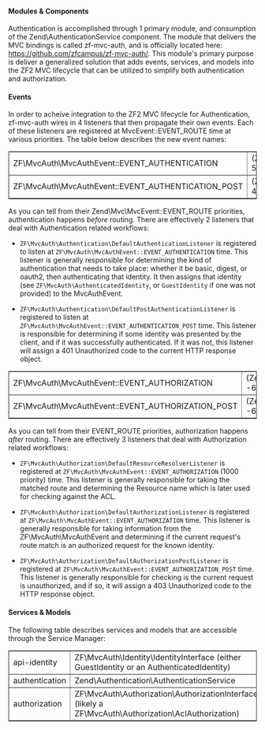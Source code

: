 #### Modules & Components

Authentication is accomplished through 1 primary module, and consumption of the 
Zend\AuthenticationService component.  The module that delivers the MVC bindings is called 
zf-mvc-auth, and is officially located here: https://github.com/zfcampus/zf-mvc-auth/.  This 
module's primary purpose is deliver a generalized solution that adds events, services, and models 
into the ZF2 MVC lifecycle that can be utilized to simplify both authentication and authorization.

#### Events

In order to acheive integration to the ZF2 MVC lifecycle for Authentication, zf-mvc-auth wires in 4 
listeners that then propagate their own events.  Each of these listeners are registered at 
MvcEvent::EVENT_ROUTE time at various priorities.  The table below describes the new event names:

<table border=1>
    <tr>
        <td>ZF\MvcAuth\MvcAuthEvent::EVENT_AUTHENTICATION</td>
        <td>(Zend\Mvc\MvcEvent::EVENT_ROUTE, 500)</td>
    </tr>
    <tr>
        <td>ZF\MvcAuth\MvcAuthEvent::EVENT_AUTHENTICATION_POST</td>
        <td>(Zend\Mvc\MvcEvent::EVENT_ROUTE, 499)</td>
    </tr>
</table>

As you can tell from their Zend\Mvc\MvcEvent::EVENT_ROUTE priorities, authentication happens 
*before* routing.  There are effectively 2 listeners that deal with Authentication related 
workflows:

* `ZF\MvcAuth\Authentication\DefaultAuthenticationListener` is registered to listen at 
  `ZF\MvcAuth\MvcAuthEvent::EVENT_AUTHENTICATION` time.  This listener is generally responsible for 
  determining the kind of authentication that needs to take place: whether it be basic, digest, or 
  oauth2, then authenticating that identity.  It then assigns that identity (see 
  `ZF\MvcAuth\AuthenticatedIdentity`, or `GuestIdentity` if one was not provided) to the
  MvcAuthEvent.

* `ZF\MvcAuth\Authentication\DefaultPostAuthenticationListener` is registered to listen at
  `ZF\MvcAuth\MvcAuthEvent::EVENT_AUTHENTICATION_POST` time.  This listener is responsible for 
  determining if some identity was presented by the client, and if it was successfully
  authenticated. If it was not, this listener will assign a 401 Unauthorized code to the current
  HTTP response object.

<table border=1>
    <tr>
        <td>ZF\MvcAuth\MvcAuthEvent::EVENT_AUTHORIZATION</td>
        <td>(Zend\Mvc\MvcEvent::EVENT_ROUTE, -600)</td>
    </tr>
    <tr>
        <td>ZF\MvcAuth\MvcAuthEvent::EVENT_AUTHORIZATION_POST</td>
        <td>(Zend\Mvc\MvcEvent::EVENT_ROUTE, -601)</td>
    </tr>
</table>

As you can tell from their EVENT_ROUTE priorities, authorization happens *after* routing.  There 
are effectively 3 listeners that deal with Authorization related workflows:

* `ZF\MvcAuth\Authorization\DefaultResourceResolverListener` is registered at 
  `ZF\MvcAuth\MvcAuthEvent::EVENT_AUTHORIZATION` (1000 priority) time.  This listener is generally 
  responsible for taking the matched route and determining the Resource name which is later used for 
  checking against the ACL.

* `ZF\MvcAuth\Authorization\DefaultAuthorizationListener` is registered at 
  `ZF\MvcAuth\MvcAuthEvent::EVENT_AUTHORIZATION` time.  This listener is generally responsible for 
  taking information from the ZF\MvcAuth\MvcAuthEvent and determining if the current request's route 
  match is an authorized request for the known identity.

* `ZF\MvcAuth\Authorization\DefaultAuthorizationPostListener` is registered at 
`ZF\MvcAuth\MvcAuthEvent::EVENT_AUTHORIZATION_POST` time.  This listener is generally responsible 
for checking is the current request is unauthorized, and if so, it will assign a 403 Unauthorized 
code to the HTTP response object.

#### Services & Models

The following table describes services and models that are accessible through the Service Manager:

<table border=1>
    <tr>
        <td>api-identity</td>
        <td>ZF\MvcAuth\Identity\IdentityInterface (either GuestIdentity or an 
AuthenticatedIdentity)</td>
    </tr>
    <tr>
        <td>authentication</td>
        <td>Zend\Authentication\AuthenticationService</td>
    </tr>
    <tr>
        <td>authorization</td>
        <td>ZF\MvcAuth\Authorization\AuthorizationInterface (likely a 
ZF\MvcAuth\Authorization\AclAuthorization)</td>
    </tr>
</table>
